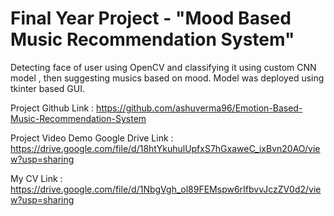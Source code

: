 # Final Year Project - "Mood Based Music Recommendation System"
Detecting face of user using OpenCV and classifying it using custom CNN model , then suggesting musics based on mood. Model was deployed using tkinter based GUI.


Project Github Link : https://github.com/ashuverma96/Emotion-Based-Music-Recommendation-System

Project Video Demo Google Drive Link : https://drive.google.com/file/d/18htYkuhulUpfxS7hGxaweC_ixBvn20AO/view?usp=sharing

My CV Link : https://drive.google.com/file/d/1NbgVgh_ol89FEMspw6rIfbvvJczZV0d2/view?usp=sharing
